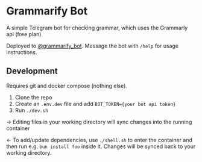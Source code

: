 # Grammarify Bot

A simple Telegram bot for checking grammar, which uses the Grammarly api (free plan)

Deployed to [@grammarify_bot](https://t.me/grammarify_bot). Message the bot with `/help` for usage instructions.

## Development

Requires git and docker compose (nothing else).

1. Clone the repo
2. Create an `.env.dev` file and add `BOT_TOKEN={your bot api token}`
3. Run `./dev.sh`

-> Editing files in your working directory will sync changes into the running container

<- To add/update dependencies, use `./shell.sh` to enter the container and then run e.g. `bun install foo` inside it. Changes will be synced back to your working directory.
